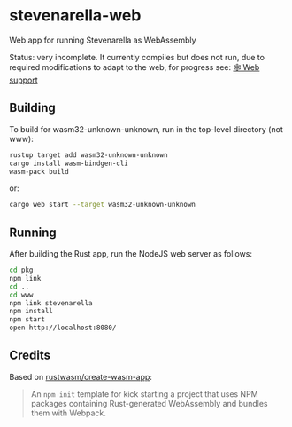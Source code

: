 # stevenarella-web

Web app for running Stevenarella as WebAssembly

Status: very incomplete. It currently compiles but does not run, due to required modifications to adapt to the web,
for progress see: [🕸️ Web support](https://github.com/iceiix/stevenarella/issues/446)

## Building

To build for wasm32-unknown-unknown, run in the top-level directory (not www):

```sh
rustup target add wasm32-unknown-unknown
cargo install wasm-bindgen-cli
wasm-pack build
```

or:

```sh
cargo web start --target wasm32-unknown-unknown
```

## Running

After building the Rust app, run the NodeJS web server as follows:

```sh
cd pkg
npm link
cd ..
cd www
npm link stevenarella
npm install
npm start
open http://localhost:8080/
```

## Credits

Based on [rustwasm/create-wasm-app](https://github.com/rustwasm/create-wasm-app):

> An `npm init` template for kick starting a project that uses NPM packages
> containing Rust-generated WebAssembly and bundles them with Webpack.

